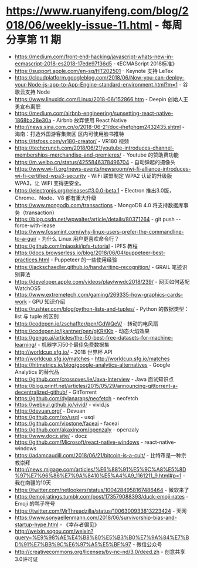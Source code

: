 # https://www.ruanyifeng.com/blog/2018/06/weekly-issue-11.html - 每周分享第 11 期

- https://medium.com/front-end-hacking/javascript-whats-new-in-ecmascript-2018-es2018-17ede97f36d5 - 《ECMAScript 2018标准》
- https://support.apple.com/en-sg/HT202501 - Keynote 支持 LeTex
- https://cloudplatform.googleblog.com/2018/06/Now-you-can-deploy-your-Node-js-app-to-App-Engine-standard-environment.html?m=1 - 谷歌云支持 Node
- https://www.linuxidc.com/Linux/2018-06/152866.htm - Deepin 创始人王勇宣布离职
- https://medium.com/airbnb-engineering/sunsetting-react-native-1868ba28e30a - Airbnb 放弃使用 React Native
- http://news.sina.com.cn/o/2018-06-21/doc-ihefphqm2432435.shtml - 海南：打造外国游客集聚区 区内可使用脸书推特
- https://itsfoss.com/vr180-creator/ - VR180 视频
- https://techcrunch.com/2018/06/21/youtube-introduces-channel-memberships-merchandise-and-premieres/ - Youtube 的赞助费功能
- https://m.weibo.cn/status/4255846378496704 - 自动弹起的摄像头
- https://www.wi-fi.org/news-events/newsroom/wi-fi-alliance-introduces-wi-fi-certified-wpa3-security - WiFi 联盟制定 WPA2 认证的升级版 WPA3，让 WIFI 变得更安全。
- https://electronjs.org/releases#3.0.0-beta.1 - Electron 推出3.0版，Chrome、Node、V8 都有重大升级
- https://www.mongodb.com/transactions - MongoDB 4.0 将支持数据库事务（transaction）
- https://blog.csdn.net/wpwalter/article/details/80371264 - git push --force-with-lease
- https://www.fossmint.com/why-linux-users-prefer-the-commandline-to-a-gui/ - 为什么 Linux 用户更喜欢命令行？
- https://github.com/miaoski/ipfs-tutorial - IPFS 教程
- https://docs.browserless.io/blog/2018/06/04/puppeteer-best-practices.html - Puppeteer 的一些使用经验
- https://jackschaedler.github.io/handwriting-recognition/ - GRAIL 笔迹识别算法
- https://developer.apple.com/videos/play/wwdc2018/239/ - 网页如何适配 WatchOS5
- https://www.extremetech.com/gaming/269335-how-graphics-cards-work - GPU 知识介绍
- https://rushter.com/blog/python-lists-and-tuples/ - Python 的数据类型： list 与 tuple 的区别
- https://codepen.io/zschaffter/pen/GdWQeV/ - 转动的电风扇
- https://codepen.io/jkantner/pen/gKRKKb - 动态火焰效果
- https://gengo.ai/articles/the-50-best-free-datasets-for-machine-learning/ - 机器学习50个最佳免费数据集
- http://worldcup.sfg.io/ - 2018 世界杯 API
- http://worldcup.sfg.io/matches - http://worldcup.sfg.io/matches
- https://hitmetrics.io/blog/google-analytics-alternatives - Google Analytics 的替代品
- https://github.com/crossoverJie/Java-Interview - Java 面试知识点
- https://blog.printf.net/articles/2015/05/29/announcing-gittorrent-a-decentralized-github/ - GitTorrent
- https://github.com/dylanaraps/neofetch - neofetch
- https://webkul.github.io/vivid/ - vivid.js
- https://devuan.org/ - Devuan
- https://github.com/xo/usql - usql
- https://github.com/vipstone/faceai - faceai
- https://github.com/akaxincom/openzaly - openzaly
- https://www.docz.site/ - docz
- https://github.com/Microsoft/react-native-windows - react-native-windows
- https://adamcaudill.com/2018/06/21/bitcoin-is-a-cult/ - 比特币是一种宗教崇拜
- http://news.migage.com/articles/%E6%88%91%E5%9C%A8%E5%8D%97%E7%96%86%E7%9A%8410%E5%A4%A9_1161211_9.html#p=1 - 我在南疆的10天
- https://twitter.com/netlookers/status/1004284958167486464 - 微软来了
- https://emojiratings.tumblr.com/post/173579088393/duck-emoji-rates - Emoji 的鸭子符号
- https://twitter.com/MrThreadzilla/status/1006300933813223424 - 天网
- https://www.sonyaellenmann.com/2018/06/survivorship-bias-and-startup-hype.html - 《幸存者偏见》
- http://weixin.sogou.com/weixin?query=%E9%98%AE%E4%B8%80%E5%B3%B0%E7%9A%84%E7%BD%91%E7%BB%9C%E6%97%A5%E5%BF%97 - 微信公众号
- http://creativecommons.org/licenses/by-nc-nd/3.0/deed.zh - 创意共享3.0许可证